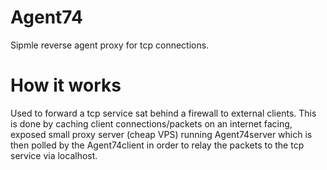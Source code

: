 # Agent74
Sipmle reverse agent proxy for tcp connections.

# How it works
Used to forward a tcp service sat behind a firewall to external clients. This is done by caching client connections/packets on an internet facing, exposed small proxy server (cheap VPS) running Agent74server which is then polled by the Agent74client in order to relay the packets to the tcp service via localhost.
